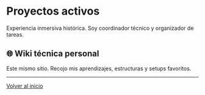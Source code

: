 # Proyectos activos


Experiencia inmersiva histórica. Soy coordinador técnico y organizador de tareas.

## 🌐 Wiki técnica personal

Este mismo sitio. Recojo mis aprendizajes, estructuras y setups favoritos.

---
[Volver al inicio](index.md)
